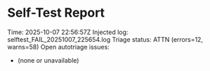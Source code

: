 # Self-Test Report
Time: 2025-10-07 22:56:57Z
Injected log: selftest_FAIL_20251007_225654.log
Triage status: ATTN (errors=12, warns=58)
Open autotriage issues:
- (none or unavailable)